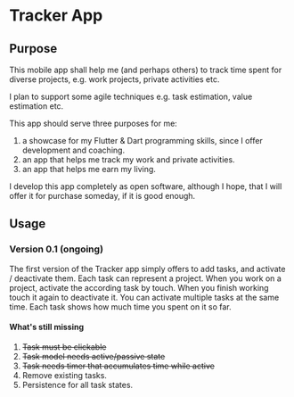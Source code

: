 # Tracker App

## Purpose

This mobile app shall help me (and perhaps others) to track time spent for diverse projects, e.g. work projects, private activities etc.

I plan to support some agile techniques e.g. task estimation, value estimation etc.

This app should serve three purposes for me:

1. a showcase for my Flutter & Dart programming skills, since I offer development and coaching.
2. an app that helps me track my work and private activities.
3. an app that helps me earn my living.

I develop this app completely as open software, although I hope, that I will offer it for purchase someday, if it is good enough.

## Usage

### Version 0.1 (ongoing)

The first version of the Tracker app simply offers to add tasks, and activate / deactivate them. Each task can represent a project. When you work on a project, activate the according task by touch. When you finish working touch it again to deactivate it. You can activate multiple tasks at the same time. Each task shows how much time you spent on it so far.

#### What's still missing

1. ~~Task must be clickable~~
2. ~~Task model needs active/passive state~~
3. ~~Task needs timer that accumulates time while active~~
6. Remove existing tasks.
4. Persistence for all task states.
